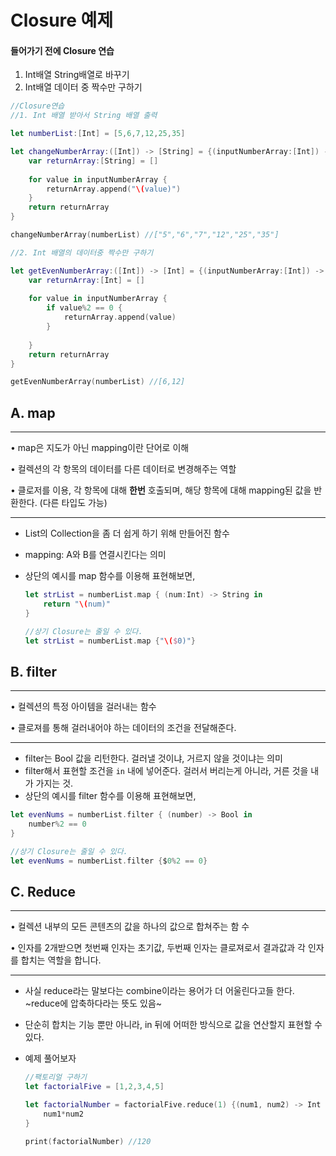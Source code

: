 # Closure 예제

#### 들어가기 전에 Closure 연습

1. Int배열 String배열로 바꾸기
2. Int배열 데이터 중 짝수만 구하기

```swift
//Closure연습
//1. Int 배열 받아서 String 배열 출력

let numberList:[Int] = [5,6,7,12,25,35]

let changeNumberArray:([Int]) -> [String] = {(inputNumberArray:[Int]) -> [String] in
    var returnArray:[String] = []
    
    for value in inputNumberArray {
        returnArray.append("\(value)")
    }
    return returnArray
}

changeNumberArray(numberList) //["5","6","7","12","25","35"]

//2. Int 배열의 데이터중 짝수만 구하기

let getEvenNumberArray:([Int]) -> [Int] = {(inputNumberArray:[Int]) -> [Int] in
    var returnArray:[Int] = []
    
    for value in inputNumberArray {
        if value%2 == 0 {
            returnArray.append(value)
        }
        
    }
    return returnArray
}

getEvenNumberArray(numberList) //[6,12]

```

## A. map

***

• map은 지도가 아닌 mapping이란 단어로 이해<p>• 컬렉션의 각 항목의 데이터를 다른 데이터로 변경해주는 역할<p>• 클로저를 이용, 각 항목에 대해 **한번** 호출되며, 해당 항목에 대해 mapping된 값을 반환한다. (다른 타입도 가능) <p>

***

- List의 Collection을 좀 더 쉽게 하기 위해 만들어진 함수
- mapping: A와 B를 연결시킨다는 의미
- 상단의 예시를 map 함수를 이용해  표현해보면,

	```swift
	let strList = numberList.map { (num:Int) -> String in
	    return "\(num)"
	}
	
	//상기 Closure는 줄일 수 있다.
	let strList = numberList.map {"\($0)"}
	``` 
	
## B. filter

***

• 컬렉션의 특정 아이템을 걸러내는 함수<p>• 클로져를 통해 걸러내어야 하는 데이터의 조건을 전달해준다.

***

- filter는 Bool 값을 리턴한다. 걸러낼 것이냐, 거르지 않을 것이냐는 의미
- filter해서 표현할 조건을 `in` 내에 넣어준다. 걸러서 버리는게 아니라, 거른 것을 내가 가지는 것.
- 상단의 예시를 filter 함수를 이용해  표현해보면,

```swift
let evenNums = numberList.filter { (number) -> Bool in
    number%2 == 0
}

//상기 Closure는 줄일 수 있다.
let evenNums = numberList.filter {$0%2 == 0}
```

## C. Reduce

***

• 컬렉션 내부의 모든 콘텐츠의 값을 하나의 값으로 합쳐주는 함수<p>• 인자를 2개받으면 첫번째 인자는 초기값, 두번째 인자는 클로져로서 결과값과 각 인자를 합치는 역할을 합니다.<p>

***

- 사실 reduce라는 말보다는 combine이라는 용어가 더 어울린다고들 한다. ~reduce에 압축하다라는 뜻도 있음~
- 단순히 합치는 기능 뿐만 아니라, in 뒤에 어떠한 방식으로 값을 연산할지 표현할 수 있다. 
- 예제 풀어보자

	```swift
	//팩토리얼 구하기
	let factorialFive = [1,2,3,4,5]
	
	let factorialNumber = factorialFive.reduce(1) {(num1, num2) -> Int in
	    num1*num2
	}
	
	print(factorialNumber) //120
	```


